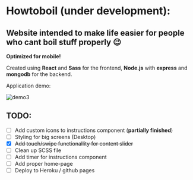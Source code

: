 # Howtoboil (under development):

## Website intended to make life easier for people who cant boil stuff properly 😉

**Optimized for mobile!**

Created using **React** and **Sass** for the frontend, **Node.js** with **express** and **mongodb** for the backend.

Application demo:

![demo3](https://user-images.githubusercontent.com/34421443/56898226-cc7ba180-6a90-11e9-848a-d1fc0b83fe9a.gif)

## TODO:

- [ ] Add custom icons to instructions component (**partially finished**)
- [ ] Styling for big screens (Desktop)
- [x] ~~Add touch/swipe functionallity for content slider~~
- [ ] Clean up SCSS file
- [ ] Add timer for instructions component
- [ ] Add proper home-page
- [ ] Deploy to Heroku / github pages
